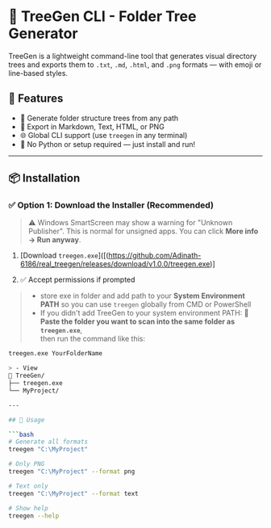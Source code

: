 # 📁 TreeGen CLI - Folder Tree Generator

TreeGen is a lightweight command-line tool that generates visual directory trees and exports them to `.txt`, `.md`, `.html`, and `.png` formats — with emoji or line-based styles.

## 🔧 Features

- 📁 Generate folder structure trees from any path
- 📝 Export in Markdown, Text, HTML, or PNG
- 🌐 Global CLI support (use `treegen` in any terminal)
- 💨 No Python or setup required — just install and run!

---

## 📦 Installation

### ✅ Option 1: Download the Installer (Recommended)

> ⚠️ Windows SmartScreen may show a warning for "Unknown Publisher". This is normal for unsigned apps. You can click **More info → Run anyway**.

1. [Download `treegen.exe`]([(https://github.com/Adinath-6186/real_treegen/releases/download/v1.0.0/treegen.exe)]

2. ✅ Accept permissions if prompted


> -  store exe in folder and add path to your **System Environment PATH** so you can use `treegen` globally from CMD or PowerShell
> -  If you didn't add TreeGen to your system environment PATH:
   🔁 **Paste the folder you want to scan into the same folder as `treegen.exe`**,  
      then run the command like this:
>    
 ```bash
treegen.exe YourFolderName

> - View
📁 TreeGen/
├── treegen.exe
└── MyProject/

---

## 🚀 Usage

```bash
# Generate all formats
treegen "C:\MyProject"

# Only PNG
treegen "C:\MyProject" --format png

# Text only
treegen "C:\MyProject" --format text

# Show help
treegen --help
